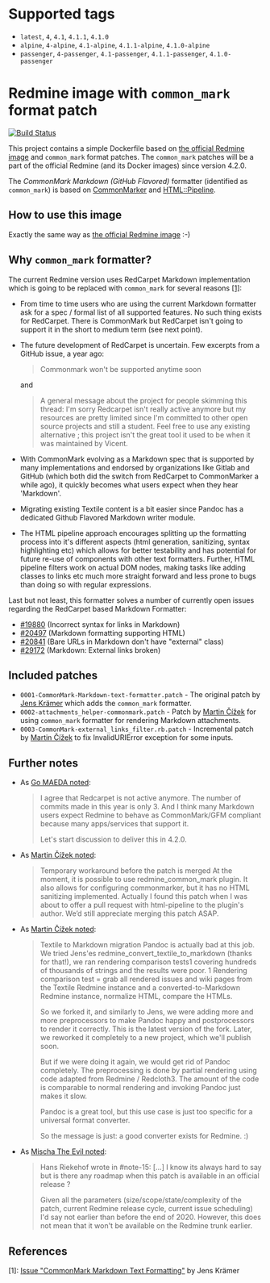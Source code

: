 <!--

********************************************************************************

WARNING:

    DO NOT EDIT "README.md"

    IT IS AUTO-GENERATED from files in "docs" directory

-->

# Supported tags

- `latest`, `4`, `4.1`, `4.1.1`, `4.1.0`
- `alpine`, `4-alpine`, `4.1-alpine`, `4.1.1-alpine`, `4.1.0-alpine`
- `passenger`, `4-passenger`, `4.1-passenger`, `4.1.1-passenger`, `4.1.0-passenger`

# Redmine image with `common_mark` format patch

[![Build Status](https://travis-ci.com/orchitech/docker-redmine-gfm.svg?branch=master)](https://travis-ci.com/orchitech/docker-redmine-gfm)

This project contains a simple Dockerfile based on
[the official Redmine image](https://hub.docker.com/_/redmine) and `common_mark` format patches.
The `common_mark` patches will be a part of the official Redmine (and its Docker images) since version 4.2.0.

The *CommonMark Markdown (GitHub Flavored)* formatter (identified as `common_mark`) is based on
[CommonMarker](https://github.com/gjtorikian/commonmarker) and [HTML::Pipeline](https://github.com/jch/html-pipeline).

## How to use this image

Exactly the same way as [the official Redmine image](https://hub.docker.com/_/redmine) :-)

## Why `common_mark` formatter?

The current Redmine version uses RedCarpet Markdown implementation which is going to be replaced with
`common_mark` for several reasons [[1]](https://www.redmine.org/issues/32424):

- From time to time users who are using the current Markdown formatter ask for a spec / formal list of all
  supported features. No such thing exists for RedCarpet. There is CommonMark but RedCarpet isn't going
  to support it in the short to medium term (see next point).
- The future development of RedCarpet is uncertain. Few excerpts from a GitHub issue, a year ago:
  > Commonmark won't be supported anytime soon

  and

  > A general message about the project for people skimming this thread: I'm sorry Redcarpet isn't really
  active anymore but my resources are pretty limited since I'm committed to other open source projects and
  still a student. Feel free to use any existing alternative ; this project isn't the great tool it used
  to be when it was maintained by Vicent.
- With CommonMark evolving as a Markdown spec that is supported by many implementations and endorsed by
  organizations like Gitlab and GitHub (which both did the switch from RedCarpet to CommonMarker a while
  ago), it quickly becomes what users expect when they hear 'Markdown'.
- Migrating existing Textile content is a bit easier since Pandoc has a dedicated Github Flavored
  Markdown writer module.
- The HTML pipeline approach encourages splitting up the formatting process into it's different aspects
  (html generation, sanitizing, syntax highlighting etc) which allows for better testability and has
  potential for future re-use of components with other text formatters. Further, HTML pipeline filters
  work on actual DOM nodes, making tasks like adding classes to links etc much more straight forward
  and less prone to bugs than doing so with regular expressions.

Last but not least, this formatter solves a number of currently open issues regarding the RedCarpet
based Markdown Formatter:
- [#19880](https://redmine.org/issues/19880) (Incorrect syntax for links in Markdown)
- [#20497](https://redmine.org/issues/20497) (Markdown formatting supporting HTML)
- [#20841](https://redmine.org/issues/20841) (Bare URLs in Markdown don't have "external" class)
- [#29172](https://redmine.org/issues/29172) (Markdown: External links broken)

## Included patches

- `0001-CommonMark-Markdown-text-formatter.patch` - The original patch by [Jens Krämer](https://github.com/jkraemer) which adds the `common_mark` formatter.
- `0002-attachments_helper-commonmark.patch` - Patch by [Martin Čížek](https://github.com/martincizek) for using `common_mark` formatter for rendering Markdown attachments.
- `0003-CommonMark-external_links_filter.rb.patch` - Incremental patch by [Martin Čížek](https://github.com/martincizek) to fix InvalidURIError exception for some inputs.

## Further notes

- As [Go MAEDA noted](https://www.redmine.org/issues/32424#note-7):
  > I agree that Redcarpet is not active anymore. The number of commits made in this year is only 3. And I
  think many Markdown users expect Redmine to behave as CommonMark/GFM compliant because many apps/services
  that support it.
  >
  > Let's start discussion to deliver this in 4.2.0.
- As [Martin Čížek noted](https://www.redmine.org/issues/32424#note-10):
  > Temporary workaround before the patch is merged
  At the moment, it is possible to use redmine_common_mark plugin. It also allows for configuring
  commonmarker, but it has no HTML sanitizing implemented. Actually I found this patch when I was about to
  offer a pull request with html-pipeline to the plugin's author.
  We’d still appreciate merging this patch ASAP.
- As [Martin Čížek noted](https://www.redmine.org/issues/32424#note-13):
  > Textile to Markdown migration
  Pandoc is actually bad at this job. We tried Jens'es redmine_convert_textile_to_markdown (thanks for that!),
  we ran rendering comparison tests1 covering hundreds of thousands of strings and the results were poor.
  1 Rendering comparison test = grab all rendered issues and wiki pages from the Textile Redmine instance
  and a converted-to-Markdown Redmine instance, normalize HTML, compare the HTMLs.
  >
  > So we forked it, and similarly to Jens, we were adding more and more preprocessors to make Pandoc happy
  and postprocessors to render it correctly. This is the latest version of the fork. Later, we reworked it
  completely to a new project, which we'll publish soon.
  >
  > But if we were doing it again, we would get rid of Pandoc completely. The preprocessing is done by partial
  rendering using code adapted from Redmine / Redcloth3. The amount of the code is comparable to normal
  rendering and invoking Pandoc just makes it slow.
  >
  > Pandoc is a great tool, but this use case is just too specific for a universal format converter.
  >
  > So the message is just: a good converter exists for Redmine. :)
- As [Mischa The Evil noted](https://www.redmine.org/issues/32424#note-16):
  > Hans Riekehof wrote in #note-15:
  [...] I know its always hard to say but is there any roadmap when this patch is available in an official release ?
  > 
  > Given all the parameters (size/scope/state/complexity of the patch, current Redmine release cycle, current issue
  scheduling) I'd say not earlier than before the end of 2020. However, this does not mean that it won't be
  available on the Redmine trunk earlier.

## References

[1]: [Issue "CommonMark Markdown Text Formatting"](https://www.redmine.org/issues/32424) by Jens Krämer
